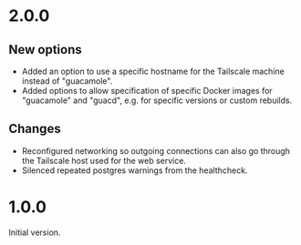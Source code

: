 # 2.0.0

## New options

- Added an option to use a specific hostname for the Tailscale machine instead of "guacamole".
- Added options to allow specification of specific Docker images for "guacamole" and "guacd", e.g. for specific versions or custom rebuilds.

## Changes

- Reconfigured networking so outgoing connections can also go through the Tailscale host used for the web service.
- Silenced repeated postgres warnings from the healthcheck.

# 1.0.0

Initial version.
